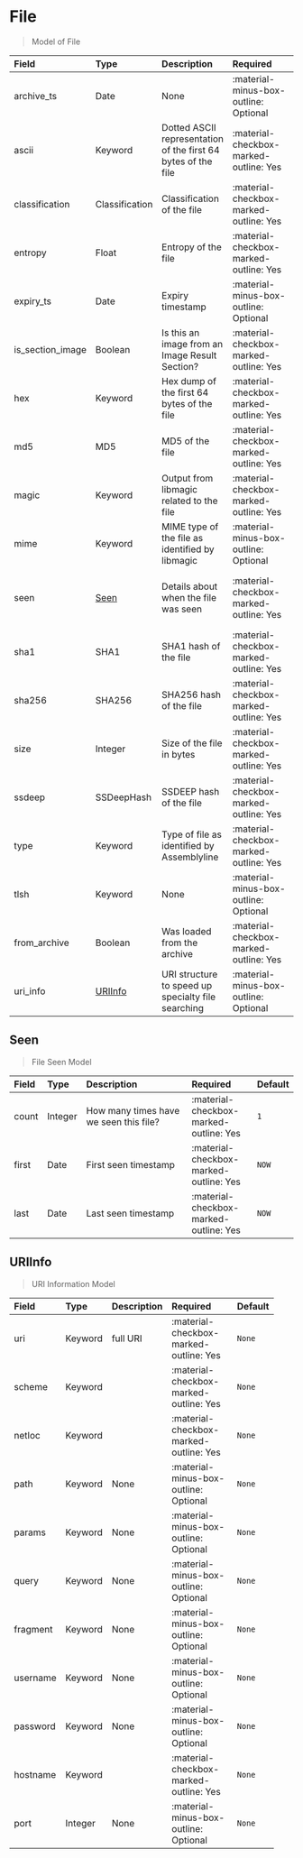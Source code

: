 [comment]: # (AUTOGENERATED MARKDOWN CONTENT. UPDATES TO ODM DOCUMENTATION SHOULD BE DONE THROUGH ASSEMBLYLINE-BASE REPO!)
# File
> Model of File

| Field | Type | Description | Required | Default |
| :--- | :--- | :--- | :--- | :--- |
| archive_ts | Date | None | <div style="width:100px">:material-minus-box-outline: Optional</div> | `None` |
| ascii | Keyword | Dotted ASCII representation of the first 64 bytes of the file | <div style="width:100px">:material-checkbox-marked-outline: Yes</div> | `None` |
| classification | Classification | Classification of the file | <div style="width:100px">:material-checkbox-marked-outline: Yes</div> | `None` |
| entropy | Float | Entropy of the file | <div style="width:100px">:material-checkbox-marked-outline: Yes</div> | `None` |
| expiry_ts | Date | Expiry timestamp | <div style="width:100px">:material-minus-box-outline: Optional</div> | `None` |
| is_section_image | Boolean | Is this an image from an Image Result Section? | <div style="width:100px">:material-checkbox-marked-outline: Yes</div> | `False` |
| hex | Keyword | Hex dump of the first 64 bytes of the file | <div style="width:100px">:material-checkbox-marked-outline: Yes</div> | `None` |
| md5 | MD5 | MD5 of the file | <div style="width:100px">:material-checkbox-marked-outline: Yes</div> | `None` |
| magic | Keyword | Output from libmagic related to the file | <div style="width:100px">:material-checkbox-marked-outline: Yes</div> | `None` |
| mime | Keyword | MIME type of the file as identified by libmagic | <div style="width:100px">:material-minus-box-outline: Optional</div> | `None` |
| seen | [Seen](/assemblyline4_docs/odm/models/file/#seen) | Details about when the file was seen | <div style="width:100px">:material-checkbox-marked-outline: Yes</div> | See [Seen](/assemblyline4_docs/odm/models/file/#seen) for more details. |
| sha1 | SHA1 | SHA1 hash of the file | <div style="width:100px">:material-checkbox-marked-outline: Yes</div> | `None` |
| sha256 | SHA256 | SHA256 hash of the file | <div style="width:100px">:material-checkbox-marked-outline: Yes</div> | `None` |
| size | Integer | Size of the file in bytes | <div style="width:100px">:material-checkbox-marked-outline: Yes</div> | `None` |
| ssdeep | SSDeepHash | SSDEEP hash of the file | <div style="width:100px">:material-checkbox-marked-outline: Yes</div> | `None` |
| type | Keyword | Type of file as identified by Assemblyline | <div style="width:100px">:material-checkbox-marked-outline: Yes</div> | `None` |
| tlsh | Keyword | None | <div style="width:100px">:material-minus-box-outline: Optional</div> | `None` |
| from_archive | Boolean | Was loaded from the archive | <div style="width:100px">:material-checkbox-marked-outline: Yes</div> | `False` |
| uri_info | [URIInfo](/assemblyline4_docs/odm/models/file/#uriinfo) | URI structure to speed up specialty file searching | <div style="width:100px">:material-minus-box-outline: Optional</div> | `None` |


[comment]: # (AUTOGENERATED MARKDOWN CONTENT. UPDATES TO ODM DOCUMENTATION SHOULD BE DONE THROUGH ASSEMBLYLINE-BASE REPO!)
## Seen
> File Seen Model

| Field | Type | Description | Required | Default |
| :--- | :--- | :--- | :--- | :--- |
| count | Integer | How many times have we seen this file? | <div style="width:100px">:material-checkbox-marked-outline: Yes</div> | `1` |
| first | Date | First seen timestamp | <div style="width:100px">:material-checkbox-marked-outline: Yes</div> | `NOW` |
| last | Date | Last seen timestamp | <div style="width:100px">:material-checkbox-marked-outline: Yes</div> | `NOW` |


[comment]: # (AUTOGENERATED MARKDOWN CONTENT. UPDATES TO ODM DOCUMENTATION SHOULD BE DONE THROUGH ASSEMBLYLINE-BASE REPO!)
## URIInfo
> URI Information Model

| Field | Type | Description | Required | Default |
| :--- | :--- | :--- | :--- | :--- |
| uri | Keyword | full URI | <div style="width:100px">:material-checkbox-marked-outline: Yes</div> | `None` |
| scheme | Keyword |  | <div style="width:100px">:material-checkbox-marked-outline: Yes</div> | `None` |
| netloc | Keyword |  | <div style="width:100px">:material-checkbox-marked-outline: Yes</div> | `None` |
| path | Keyword | None | <div style="width:100px">:material-minus-box-outline: Optional</div> | `None` |
| params | Keyword | None | <div style="width:100px">:material-minus-box-outline: Optional</div> | `None` |
| query | Keyword | None | <div style="width:100px">:material-minus-box-outline: Optional</div> | `None` |
| fragment | Keyword | None | <div style="width:100px">:material-minus-box-outline: Optional</div> | `None` |
| username | Keyword | None | <div style="width:100px">:material-minus-box-outline: Optional</div> | `None` |
| password | Keyword | None | <div style="width:100px">:material-minus-box-outline: Optional</div> | `None` |
| hostname | Keyword |  | <div style="width:100px">:material-checkbox-marked-outline: Yes</div> | `None` |
| port | Integer | None | <div style="width:100px">:material-minus-box-outline: Optional</div> | `None` |


